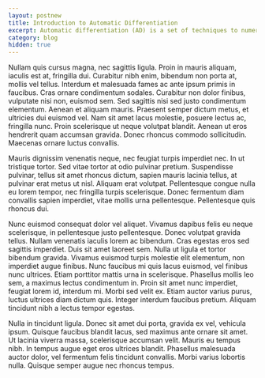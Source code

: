 ```yaml
---
layout: postnew
title: Introduction to Automatic Differentiation
excerpt: Automatic differentiation (AD) is a set of techniques to numerically evaluate the derivative of a function specified by a computer program. AD exploits the fact that every program, no matter how complicated, executes a sequence of elementary arithmetic operations (add, sub, mul, div, etc.) and elementary functions (exp, log, sin, cos, etc.).
category: blog
hidden: true
---
```


<!--  -->

Nullam quis cursus magna, nec sagittis ligula. Proin in mauris aliquam, iaculis est at, fringilla dui. Curabitur nibh enim, bibendum non porta at, mollis vel tellus. Interdum et malesuada fames ac ante ipsum primis in faucibus. Cras ornare condimentum sodales. Curabitur non dolor finibus, vulputate nisi non, euismod sem. Sed sagittis nisi sed justo condimentum elementum. Aenean et aliquam mauris. Praesent semper dictum metus, et ultricies dui euismod vel. Nam sit amet lacus molestie, posuere lectus ac, fringilla nunc. Proin scelerisque ut neque volutpat blandit. Aenean ut eros hendrerit quam accumsan gravida. Donec rhoncus commodo sollicitudin. Maecenas ornare luctus convallis.

Mauris dignissim venenatis neque, nec feugiat turpis imperdiet nec. In ut tristique tortor. Sed vitae tortor at odio pulvinar pretium. Suspendisse pulvinar, tellus sit amet rhoncus dictum, sapien mauris lacinia tellus, at pulvinar erat metus ut nisl. Aliquam erat volutpat. Pellentesque congue nulla eu lorem tempor, nec fringilla turpis scelerisque. Donec fermentum diam convallis sapien imperdiet, vitae mollis urna pellentesque. Pellentesque quis rhoncus dui.

Nunc euismod consequat dolor vel aliquet. Vivamus dapibus felis eu neque scelerisque, in pellentesque justo pellentesque. Donec volutpat gravida tellus. Nullam venenatis iaculis lorem ac bibendum. Cras egestas eros sed sagittis imperdiet. Duis sit amet laoreet sem. Nulla ut ligula et tortor bibendum gravida. Vivamus euismod turpis molestie elit elementum, non imperdiet augue finibus. Nunc faucibus mi quis lacus euismod, vel finibus nunc ultrices. Etiam porttitor mattis urna in scelerisque. Phasellus mollis leo sem, a maximus lectus condimentum in. Proin sit amet nunc imperdiet, feugiat lorem id, interdum mi. Morbi sed velit ex. Etiam auctor varius purus, luctus ultrices diam dictum quis. Integer interdum faucibus pretium. Aliquam tincidunt nibh a lectus tempor egestas.

Nulla in tincidunt ligula. Donec sit amet dui porta, gravida ex vel, vehicula ipsum. Quisque faucibus blandit lacus, sed maximus ante ornare sit amet. Ut lacinia viverra massa, scelerisque accumsan velit. Mauris eu tempus nibh. In tempus augue eget eros ultrices blandit. Phasellus malesuada auctor dolor, vel fermentum felis tincidunt convallis. Morbi varius lobortis nulla. Quisque semper augue nec rhoncus tempus.